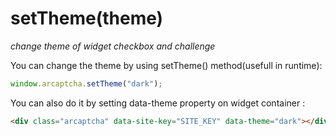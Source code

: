 # setTheme(theme)

_change theme of widget checkbox and challenge_

You can change the theme by using setTheme() method(usefull in runtime):

```js
window.arcaptcha.setTheme("dark");
```

You can also do it by setting data-theme property on widget container :

```html
<div class="arcaptcha" data-site-key="SITE_KEY" data-theme="dark"></div>
```
